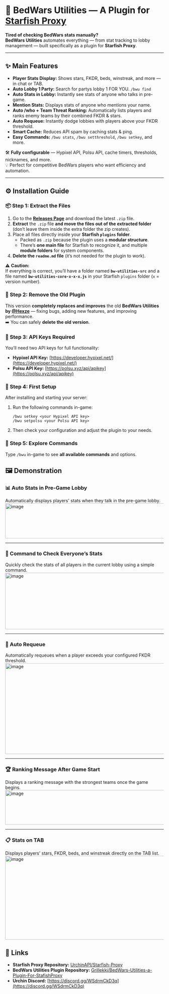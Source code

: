 # 🧩 BedWars Utilities — A Plugin for [Starfish Proxy](https://github.com/UrchinAPI/Starfish-Proxy)

**Tired of checking BedWars stats manually?**  
**BedWars Utilities** automates everything — from stat tracking to lobby management — built specifically as a plugin for **Starfish Proxy**.

---

## ✨ Main Features

- **Player Stats Display:** Shows stars, FKDR, beds, winstreak, and more — in chat or TAB.  
- **Auto Lobby 1 Party:** Search for partys lobby 1 FOR YOU. `/bwu find`
- **Auto Stats in Lobby:** Instantly see stats of anyone who talks in pre-game.  
- **Mention Stats:** Displays stats of anyone who mentions your name.  
- **Auto /who + Team Threat Ranking:** Automatically lists players and ranks enemy teams by their combined FKDR & stars.  
- **Auto Requeue:** Instantly dodge lobbies with players above your FKDR threshold.  
- **Smart Cache:** Reduces API spam by caching stats & ping.  
- **Easy Commands:** `/bwu stats`, `/bwu setthreshold`, `/bwu setkey`, and more.  

🛠 **Fully configurable** — Hypixel API, Polsu API, cache timers, thresholds, nicknames, and more.  
💡 Perfect for competitive BedWars players who want efficiency and automation.

---

## ⚙️ Installation Guide

### 📦 Step 1: Extract the Files
1. Go to the **[Releases Page](https://github.com/Grillekkj/BedWars-Utilities-a-Plugin-For-StafishProxy/releases)** and download the latest `.zip` file.
2. **Extract** the `.zip` file **and move the files out of the extracted folder** (don’t leave them inside the extra folder the zip creates).
3. Place all files directly inside your **Starfish `plugins` folder**.  
   - Packed as `.zip` because the plugin uses a **modular structure**.  
   - There’s **one main file** for Starfish to recognize it, and multiple **module folders** for system components.  
4. **Delete the `readme.md` file** (it’s not needed for the plugin to work).

⚠️ **Caution:**  
If everything is correct, you’ll have a folder named **`bw-utilities-src`** and a file named **`bw-utilities-core-x-x-x.js`** in your Starfish `plugins` folder (`x` = version number).

### 🧹 Step 2: Remove the Old Plugin
This version **completely replaces and improves** the old **BedWars Utilities by [@Hexze](https://github.com/Hexze)** — fixing bugs, adding new features, and improving performance.  
➡️ You can safely **delete the old version**.

### 🔑 Step 3: API Keys Required
You’ll need two API keys for full functionality:
- **Hypixel API Key:** [https://developer.hypixel.net/](https://developer.hypixel.net/)
- **Polsu API Key:** [https://polsu.xyz/api/apikey](https://polsu.xyz/api/apikey)

### 🧠 Step 4: First Setup
After installing and starting your server:
1. Run the following commands in-game:
   ```
   /bwu setkey <your Hypixel API key>
   /bwu setpolsu <your Polsu API key>
   ```
2. Then check your configuration and adjust the plugin to your needs.  

### :speech_balloon: Step 5: Explore Commands
Type `/bwu` in-game to see **all available commands** and options.

## 🖼️ Demonstration

### 📊 Auto Stats in Pre-Game Lobby
Automatically displays players' stats when they talk in the pre-game lobby.  
<img width="628" height="112" alt="image" src="https://github.com/user-attachments/assets/e47ea025-92c7-4d69-8eae-bddcfad4a4e7" />

---

### 🧾 Command to Check Everyone’s Stats
Quickly check the stats of all players in the current lobby using a simple command.  
<img width="739" height="180" alt="image" src="https://github.com/user-attachments/assets/a503150d-0afa-4197-883b-004119a9c248" />

---

### 🔁 Auto Requeue
Automatically requeues when a player exceeds your configured FKDR threshold.  
<img width="745" height="289" alt="image" src="https://github.com/user-attachments/assets/c865e3a3-f490-4e38-96b7-31e508a6b191" />

---

### 🏆 Ranking Message After Game Start
Displays a ranking message with the strongest teams once the game begins.  
<img width="762" height="110" alt="image" src="https://github.com/user-attachments/assets/c57bba8a-6163-4d58-a6e9-a25008b865a5" />

---

### 📋 Stats on TAB
Displays players’ stars, FKDR, beds, and winstreak directly on the TAB list.  
<img width="1004" height="267" alt="image" src="https://github.com/user-attachments/assets/6b3648b8-5926-457a-a729-279b2c9eda21" />

## 🔗 Links
- **Starfish Proxy Repository:** [UrchinAPI/Starfish-Proxy](https://github.com/UrchinAPI/Starfish-Proxy)  
- **BedWars Utilities Plugin Repository:** [Grillekkj/BedWars-Utilities-a-Plugin-For-StafishProxy](https://github.com/Grillekkj/BedWars-Utilities-a-Plugin-For-StafishProxy)
- **Urchin Discord:** [https://discord.gg/WSdrmCkD3q](https://discord.gg/WSdrmCkD3q)

